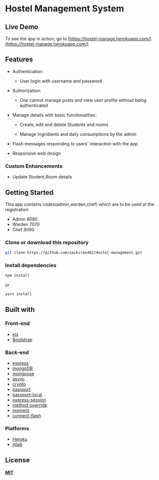 # Hostel Management System

## Live Demo

To see the app in action, go to [https://hostel-manage.herokuapp.com/](https://hostel-manage.herokuapp.com/)

## Features

* Authentication:
  
  * User login with username and password

* Authorization:

  * One cannot manage posts and view user profile without being authenticated

* Manage details with basic functionalities:

  * Create, edit and delete Students and rooms
  
  * Manage Ingridients and daily consumptions by the admin 


* Flash messages responding to users' interaction with the app

* Responsive web design

### Custom Enhancements

* Update Student,Room  details

 
## Getting Started

This app contains codes(admin,warden,chef) which are to be used at the registration
* Admin  8080
* Warden 7070
* Chef   9090
### Clone or download this repository

```sh
git clone https://github.com/saikiran402/Hostel-management.git
```

### Install dependencies

```sh
npm install
```

or

```sh
yarn install
```


## Built with

### Front-end

* [ejs](http://ejs.co/)
* [Bootstrap](https://getbootstrap.com/docs/4.2/)

### Back-end

* [express](https://expressjs.com/)
* [mongoDB](https://www.mongodb.com/)
* [mongoose](http://mongoosejs.com/)
* [async](http://caolan.github.io/async/)
* [crypto](https://nodejs.org/api/crypto.html#crypto_crypto)
* [passport](http://www.passportjs.org/)
* [passport-local](https://github.com/jaredhanson/passport-local#passport-local)
* [express-session](https://github.com/expressjs/session#express-session)
* [method-override](https://github.com/expressjs/method-override#method-override)
* [moment](https://momentjs.com/)
* [connect-flash](https://github.com/jaredhanson/connect-flash#connect-flash)

### Platforms
* [Heroku](https://www.heroku.com/)
* [mlab](https://mlab.com/)
## License

#### [MIT](./LICENSE)
